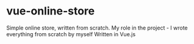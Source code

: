# vue-online-store
Simple online store, written from scratch.
My role in the project - I wrote everything from scratch by myself
Written in Vue.js

